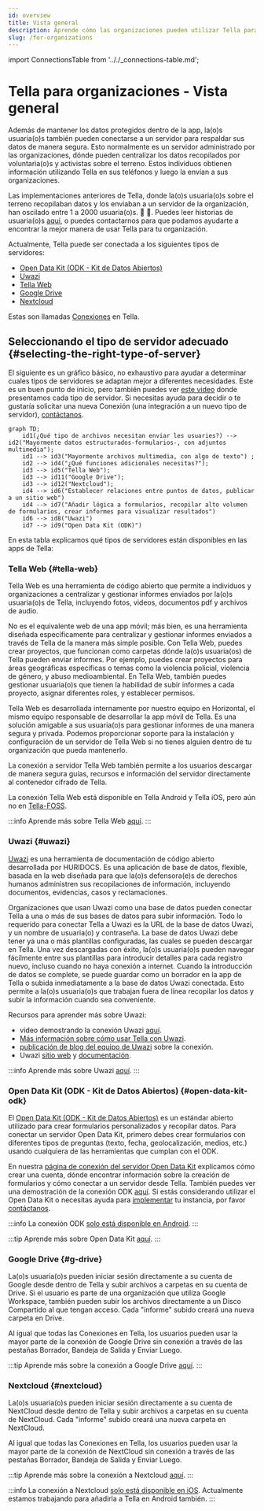 ```yaml
---
id: overview
title: Vista general
description: Aprende cómo las organizaciones pueden utilizar Tella para procesos de investigación, incidencia, o rendición de cuentas
slug: /for-organizations
---
```

import ConnectionsTable from '.././_connections-table.md';


# Tella para organizaciones - Vista general

Además de mantener los datos protegidos dentro de la app, la(o)s usuaria(o)s también pueden conectarse a un servidor para respaldar sus datos de manera segura. Esto normalmente es un servidor administrado por las organizaciones, dónde pueden centralizar los datos recopilados por voluntaria(o)s y activistas sobre el terreno. Estos individuos obtienen información utilizando Tella en sus teléfonos y luego la envían a sus organizaciones. 

Las implementaciones anteriores de Tella, donde la(o)s usuaria(o)s sobre el terreno recopilaban datos y los enviaban a un servidor de la organización, han oscilado entre 1 a 2000 usuaria(o)s. 📲 📡. Puedes leer historias de usuaria(o)s [aquí](/user-stories), o puedes contactarnos para que podamos ayudarte a encontrar la mejor manera de usar Tella para tu organización.

Actualmente, Tella puede ser conectada a los siguientes tipos de servidores:

* [Open Data Kit (ODK - Kit de Datos Abiertos)](#open-data-kit-odk)
* [Uwazi](#uwazi)
* [Tella Web](#tella-web)
* [Google Drive](#g-drive)
* [Nextcloud](#nextcloud)

Estas son llamadas [Conexiones](/features#connecting-to-servers) en Tella.


## Seleccionando el tipo de servidor adecuado {#selecting-the-right-type-of-server}

El siguiente es un gráfico básico, no exhaustivo para ayudar a determinar cuales tipos de servidores se adaptan mejor a diferentes necesidades. Este es un buen punto de inicio, pero también puedes ver [este video](/video-tutorials#connections-full-video) donde presentamos cada tipo de servidor. Si necesitas ayuda para decidir o te gustaría solicitar una nueva Conexión (una integración a un nuevo tipo de servidor), [contáctanos](/contact-us).


```mermaid
graph TD;
    id1(¿Qué tipo de archivos necesitan enviar les usuaries?) --> id2("Mayormente datos estructurados-formularios-, con adjuntos multimedia");
    id1 --> id3("Mayormente archivos multimedia, con algo de texto") ;
    id2 --> id4("¿Qué funciones adicionales necesitas?");
    id3 --> id5("Tella Web");
    id3 --> id11("Google Drive");
    id3 --> id12("Nextcloud");
    id4 --> id6("Establecer relaciones entre puntos de datos, publicar a un sitio web")
    id4 --> id7("Añadir lógica a formularios, recopilar alto volumen de formularios, crear informes para visualizar resultados")
    id6 --> id8("Uwazi")
    id7 --> id9("Open Data Kit (ODK)")
```

En esta tabla explicamos qué tipos de servidores están disponibles en las apps de Tella:
<ConnectionsTable/>



### Tella Web {#tella-web}

Tella Web es una herramienta de código abierto que permite a individuos y organizaciones a centralizar y gestionar informes enviados por la(o)s usuaria(o)s de Tella, incluyendo fotos, videos, documentos pdf y archivos de audio.

No es el equivalente web de una app móvil; más bien, es una herramienta diseñada específicamente para centralizar y gestionar informes enviados a través de Tella de la manera más simple posible. Con Tella Web, puedes crear proyectos, que funcionan como carpetas dónde la(o)s usuaria(os) de Tella pueden enviar informes. Por ejemplo, puedes crear proyectos para áreas geográficas específicas o temas como la violencia policial, violencia de género, y abuso medioambiental. En Tella Web, también puedes gestionar usuaria(o)s que tienen la habilidad de subir informes a cada proyecto, asignar diferentes roles, y establecer permisos.

Tella Web es desarrollada internamente por nuestro equipo en Horizontal, el mismo equipo responsable de desarrollar la app móvil de Tella. Es una solución amigable a sus usuaria(o)s para gestionar informes de una manera segura y privada. Podemos proporcionar soporte para la instalación y configuración de un servidor de Tella Web si no tienes alguien dentro de tu organización que pueda mantenerlo.

La conexión a servidor Tella Web también permite a los usuarios descargar de manera segura guías, recursos e información del servidor directamente al contenedor cifrado de Tella.

La conexión Tella Web está disponible en Tella Android y Tella iOS, pero aún no en [Tella-FOSS](/faq#is-tella-available-on-f-droid).

:::info
Aprende más sobre Tella Web [aquí](/tella-web).
:::

### Uwazi {#uwazi}

[Uwazi](/uwazi) es una herramienta de documentación de código abierto desarrollada por HURIDOCS. Es una aplicación de base de datos, flexible, basada en la web diseñada para que la(o)s defensora(e)s de derechos humanos administren sus recopilaciones de información, incluyendo documentos, evidencias, casos y reclamaciones.

Organizaciones que usan Uwazi como una base de datos pueden conectar Tella a una o más de sus bases de datos para subir información. Todo lo requerido para conectar Tella a Uwazi es la URL de la base de datos Uwazi, y un nombre de usuaria(o) y contraseña. La base de datos Uwazi debe tener ya una o más plantillas configuradas, las cuales se pueden descargar en Tella. Una vez descargadas con éxito, la(o)s usuaria(o)s pueden navegar fácilmente entre sus plantillas para introducir detalles para cada registro nuevo, incluso cuando no haya conexión a internet. Cuando la introducción de datos se complete, se puede guardar como un borrador en la app de Tella o subida inmediatamente a la base de datos Uwazi conectada. Esto permite a la(o)s usuaria(o)s que trabajan fuera de línea recopilar los datos y subir la información cuando sea conveniente.

Recursos para aprender más sobre Uwazi:
* video demostrando la conexión Uwazi [aquí](/video-tutorials#uwazi).
* [Más información sobre cómo usar Tella con Uwazi](/uwazi).
* [publicación de blog del equipo de Uwazi](https://huridocs.org/2022/07/the-new-tella-app-lets-uwazi-users-document-violations-safely-and-while-offline/) sobre la conexión.
* Uwazi [sitio web](https://uwazi.io/) y [documentación](https://uwazi.readthedocs.io/en/latest/).

:::info
Aprende más sobre Uwazi [aquí](/uwazi).
:::



### Open Data Kit (ODK - Kit de Datos Abiertos) {#open-data-kit-odk}

El [Open Data Kit (ODK - Kit de Datos Abiertos)](https://getodk.org/) es un estándar abierto utilizado para crear formularios personalizados y recopilar datos. Para conectar un servidor Open Data Kit, primero debes crear formularios con diferentes tipos de preguntas (texto, fecha, geolocalización, medios, etc.) usando cualquiera de las herramientas que cumplan con el ODK.

En nuestra [página de conexión del servidor Open Data Kit](/odk) explicamos cómo crear una cuenta, dónde encontrar información sobre la creación de formularios y cómo conectar a un servidor desde Tella. También puedes ver una demostración de la conexión ODK [aquí](/video-tutorials#open-data-kit). Si estás considerando utilizar el Open Data Kit o necesitas ayuda para [implementar](/faq#deploying-tella) tu instancia, por favor [contáctanos](/contact-us).


:::info
La conexión ODK [solo está disponible en Android](/features).
:::

:::tip
Aprende más sobre Open Data Kit [aquí](/odk).
:::

### Google Drive {#g-drive}

La(o)s usuaria(o)s pueden iniciar sesión directamente a su cuenta de Google desde dentro de Tella y subir archivos a carpetas en su cuenta de Drive. Si el usuario es parte de una organización que utiliza Google Workspace, también pueden subir los archivos directamente a un Disco Compartido al que tengan acceso. Cada "informe" subido creará una nueva carpeta en Drive.


Al igual que todas las Conexiones en Tella, los usuarios pueden usar la mayor parte de la conexión de Google Drive sin conexión a través de las pestañas Borrador, Bandeja de Salida y Enviar Luego. 

:::tip
Aprende más sobre la conexión a Google Drive [aquí](/g-drive).
:::


### Nextcloud {#nextcloud}
La(o)s usuaria(o)s pueden iniciar sesión directamente a su cuenta de NextCloud desde dentro de Tella y subir archivos a carpetas en su cuenta de NextCloud. Cada "informe" subido creará una nueva carpeta en NextCloud.

Al igual que todas las Conexiones en Tella, los usuarios pueden usar la mayor parte de la conexión de NextCloud sin conexión a través de las pestañas Borrador, Bandeja de Salida y Enviar Luego. 

:::tip
Aprende más sobre la conexión a Nextcloud [aquí](/nextcloud).
:::

:::info
La conexión a Nextcloud [solo está disponible en iOS](/features). Actualmente estamos trabajando para añadirla a Tella en Android también.
:::


